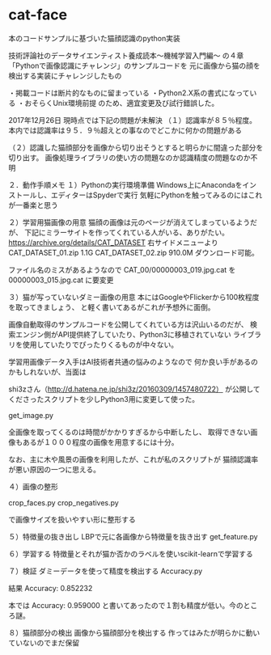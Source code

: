 # cat-face
本のコードサンプルに基づいた猫顔認識のpython実装



技術評論社のデータサイエンティスト養成読本～機械学習入門編～
の４章「Pythonで画像認識にチャレンジ」のサンプルコードを
元に画像から猫の顔を検出する実装にチャレンジしたもの

・掲載コードは断片的なものに留まっている
・Python2.X系の書式になっている
・おそらくUnix環境前提
のため、適宜変更及び試行錯誤した。

2017年12月26日
現時点では下記の問題が未解決
（１）認識率が８５％程度。
本内では認識率は９５．９％超えとの事なのでどこかに何かの問題がある

（２）認識した猫顔部分を画像から切り出そうとすると明らかに間違った部分を切り出す。
画像処理ライブラリの使い方の問題なのか認識精度の問題なのか不明


２．動作手順メモ
１）Pythonの実行環境準備
Windows上にAnacondaをインストールし、エディターはSpyderで実行
気軽にPythonを触ってみるのにはこれが一番楽と思う

２）学習用猫画像の用意
猫顔の画像は元のページが消えてしまっているようだが、
下記にミラーサイトを作ってくれている人がいる、ありがたい。
https://archive.org/details/CAT_DATASET
右サイドメニューより
CAT_DATASET_01.zip 1.1G
CAT_DATASET_02.zip 910.0M
ダウンロード可能。

ファイル名のミスがあるようなので
CAT_00/00000003_019.jpg.cat
を00000003_015.jpg.cat
に要変更

３）猫が写っていないダミー画像の用意
本にはGoogleやFlickerから100枚程度を取ってきましょう、
と軽く書いてあるがこれが予想外に面倒。

画像自動取得のサンプルコードを公開してくれている方は沢山いるのだが、
検索エンジン側がAPI提供終了していたり、Python3に移植されていない
ライブラリを使用していたりでぴったりくるものが中々ない。

学習用画像データ入手はAI技術者共通の悩みのようなので
何か良い手があるのかもしれないが、当面は

shi3zさん（http://d.hatena.ne.jp/shi3z/20160309/1457480722）
が公開してくださったスクリプトを少しPython3用に変更して使った。

get_image.py

全画像を取ってくるのは時間がかかりすぎるから中断したし、
取得できない画像もあるが１０００程度の画像を用意するには十分。

なお、主に木や風景の画像を利用したが、これが私のスクリプトが
猫顔認識率が悪い原因の一つに思える。


４）画像の整形

crop_faces.py
crop_negatives.py

で画像サイズを扱いやすい形に整形する

５）特徴量の抜き出し
LBPで元に各画像から特徴量を抜き出す
get_feature.py

６）学習する
特徴量とそれが猫か否かのラベルを使いscikit-learnで学習する

７）検証
ダミーデータを使って精度を検出する
Accuracy.py

結果
Accuracy: 0.852232

本では
Accuracy: 0.959000
と書いてあったので１割も精度が低い。今のところ謎。


８）猫顔部分の検出
画像から猫顔部分を検出する
作ってはみたが明らかに動いていないのでまだ保留
 
